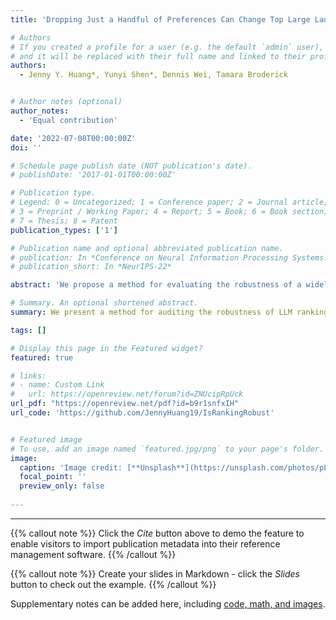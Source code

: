 ```yaml
---
title: 'Dropping Just a Handful of Preferences Can Change Top Large Language Model Rankings'

# Authors
# If you created a profile for a user (e.g. the default `admin` user), write the username (folder name) here
# and it will be replaced with their full name and linked to their profile.
authors:
  - Jenny Y. Huang*, Yunyi Shen*, Dennis Wei, Tamara Broderick


# Author notes (optional)
author_notes:
  - 'Equal contribution'

date: '2022-07-08T00:00:00Z'
doi: ''

# Schedule page publish date (NOT publication's date).
# publishDate: '2017-01-01T00:00:00Z'

# Publication type.
# Legend: 0 = Uncategorized; 1 = Conference paper; 2 = Journal article;
# 3 = Preprint / Working Paper; 4 = Report; 5 = Book; 6 = Book section;
# 7 = Thesis; 8 = Patent
publication_types: ['1']

# Publication name and optional abbreviated publication name.
# publication: In *Conference on Neural Information Processing Systems: Causality for Real-world Impact*
# publication_short: In *NeurIPS-22*

abstract: 'We propose a method for evaluating the robustness of a widely used LLM ranking system---the Bradley--Terry ranking system---to dropping a worst-case very small fraction of evaluation data. Our approach is computationally fast and easy to adopt. When we apply our method to matchups from two popular human-preference platforms, Chatbot Arena and MT-Bench, we find that the Bradley--Terry rankings of top-performing models are remarkably sensitive to the removal of a small fraction of evaluations. Our framework also identifies the specific evaluations most responsible for such ranking flips, allowing for inspections of these influential preferences. We observe that the rankings derived from MT-Bench preferences are notably more robust than those from Chatbot Arena, likely due to MT-bench’s use of expert annotators and carefully constructed prompts. Finally, we find that rankings based on crowdsourced human-evaluated systems are just as sensitive as those based on LLM-as-a-judge evaluations, where in both, dropping as little as 0.02% of the total evaluations in the dataset can change the top-ranked model.'

# Summary. An optional shortened abstract.
summary: We present a method for auditing the robustness of LLM ranking systems to worst-case data-dropping; we find that dropping just 0.02% of human (and AI) preferences can change the top-ranked models on Chatbot Arena.

tags: []

# Display this page in the Featured widget?
featured: true

# links:
# - name: Custom Link
#   url: https://openreview.net/forum?id=ZNUcipRpUck
url_pdf: "https://openreview.net/pdf?id=b9r1snfxIH"
url_code: 'https://github.com/JennyHuang19/IsRankingRobust'


# Featured image
# To use, add an image named `featured.jpg/png` to your page's folder.
image:
  caption: 'Image credit: [**Unsplash**](https://unsplash.com/photos/pLCdAaMFLTE)'
  focal_point: ''
  preview_only: false
  
---
```


---

{{% callout note %}}
Click the *Cite* button above to demo the feature to enable visitors to import publication metadata into their reference management software.
{{% /callout %}}

{{% callout note %}}
Create your slides in Markdown - click the *Slides* button to check out the example.
{{% /callout %}}

Supplementary notes can be added here, including [code, math, and images](https://wowchemy.com/docs/writing-markdown-latex/).
